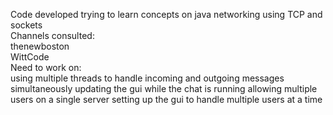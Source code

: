 Code developed trying to learn concepts on java networking using TCP and sockets  
Channels consulted:  
  thenewboston  
  WittCode  
Need to work on:  
	using multiple threads to handle incoming and outgoing messages simultaneously
  updating the gui while the chat is running
  allowing multiple users on a single server
  setting up the gui to handle multiple users at a time
